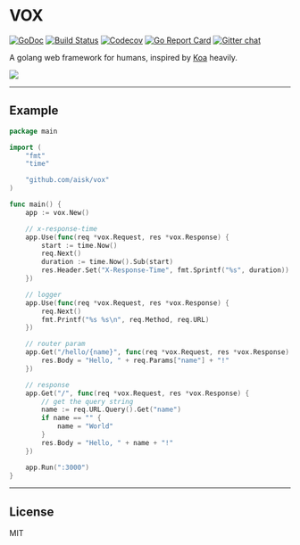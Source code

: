 # VOX

[![GoDoc](https://godoc.org/github.com/aisk/vox?status.svg)](https://godoc.org/github.com/aisk/vox) [![Build Status](https://travis-ci.org/aisk/vox.svg?branch=master)](https://travis-ci.org/aisk/vox) [![Codecov](https://img.shields.io/codecov/c/github/aisk/vox.svg)](https://codecov.io/gh/aisk/vox) [![Go Report Card](https://goreportcard.com/badge/github.com/aisk/vox)](https://goreportcard.com/report/github.com/aisk/vox) [![Gitter chat](https://badges.gitter.im/go-vox/Lobby.png)](https://gitter.im/go-vox/Lobby)

A golang web framework for humans, inspired by [Koa](http://koajs.com) heavily.

![](https://i.v2ex.co/9MO3sMs4.jpeg)

---

## Example

```go
package main

import (
	"fmt"
	"time"

	"github.com/aisk/vox"
)

func main() {
	app := vox.New()

	// x-response-time
	app.Use(func(req *vox.Request, res *vox.Response) {
		start := time.Now()
		req.Next()
		duration := time.Now().Sub(start)
		res.Header.Set("X-Response-Time", fmt.Sprintf("%s", duration))
	})

	// logger
	app.Use(func(req *vox.Request, res *vox.Response) {
		req.Next()
		fmt.Printf("%s %s\n", req.Method, req.URL)
	})

	// router param
	app.Get("/hello/{name}", func(req *vox.Request, res *vox.Response) {
		res.Body = "Hello, " + req.Params["name"] + "!"
	})

	// response
	app.Get("/", func(req *vox.Request, res *vox.Response) {
		// get the query string
		name := req.URL.Query().Get("name")
		if name == "" {
			name = "World"
		}
		res.Body = "Hello, " + name + "!"
	})

	app.Run(":3000")
}
```

---

## License

MIT
